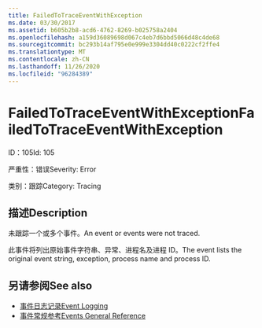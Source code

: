 ```yaml
---
title: FailedToTraceEventWithException
ms.date: 03/30/2017
ms.assetid: b605b2b8-acd6-4762-8269-b025758a2404
ms.openlocfilehash: a159d36089698d067c4eb7d6bbd5066d48c4de68
ms.sourcegitcommit: bc293b14af795e0e999e3304dd40c0222cf2ffe4
ms.translationtype: MT
ms.contentlocale: zh-CN
ms.lasthandoff: 11/26/2020
ms.locfileid: "96284389"
---
```

# <a name="failedtotraceeventwithexception"></a><span data-ttu-id="e14f7-102">FailedToTraceEventWithException</span><span class="sxs-lookup"><span data-stu-id="e14f7-102">FailedToTraceEventWithException</span></span>

<span data-ttu-id="e14f7-103">ID：105</span><span class="sxs-lookup"><span data-stu-id="e14f7-103">Id: 105</span></span>  
  
 <span data-ttu-id="e14f7-104">严重性：错误</span><span class="sxs-lookup"><span data-stu-id="e14f7-104">Severity: Error</span></span>  
  
 <span data-ttu-id="e14f7-105">类别：跟踪</span><span class="sxs-lookup"><span data-stu-id="e14f7-105">Category: Tracing</span></span>  
  
## <a name="description"></a><span data-ttu-id="e14f7-106">描述</span><span class="sxs-lookup"><span data-stu-id="e14f7-106">Description</span></span>  

 <span data-ttu-id="e14f7-107">未跟踪一个或多个事件。</span><span class="sxs-lookup"><span data-stu-id="e14f7-107">An event or events were not traced.</span></span>  
  
 <span data-ttu-id="e14f7-108">此事件将列出原始事件字符串、异常、进程名及进程 ID。</span><span class="sxs-lookup"><span data-stu-id="e14f7-108">The event lists the original event string, exception, process name and process ID.</span></span>  
  
## <a name="see-also"></a><span data-ttu-id="e14f7-109">另请参阅</span><span class="sxs-lookup"><span data-stu-id="e14f7-109">See also</span></span>

- [<span data-ttu-id="e14f7-110">事件日志记录</span><span class="sxs-lookup"><span data-stu-id="e14f7-110">Event Logging</span></span>](index.md)
- [<span data-ttu-id="e14f7-111">事件常规参考</span><span class="sxs-lookup"><span data-stu-id="e14f7-111">Events General Reference</span></span>](events-general-reference.md)
